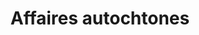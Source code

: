 ---
title: Affaires autochtones
longTitle: 'Affaires autochtones'
tags:
- gccommon
french:
- "[[Indigenous affairs]]"
---